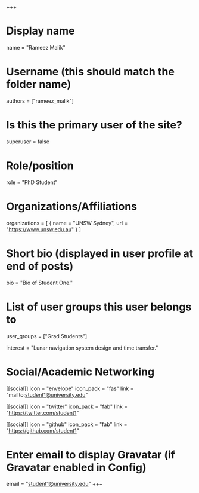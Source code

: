 +++
# Display name
name = "Rameez Malik"

# Username (this should match the folder name)
authors = ["rameez_malik"]

# Is this the primary user of the site?
superuser = false

# Role/position
role = "PhD Student"

# Organizations/Affiliations
organizations = [
  { name = "UNSW Sydney", url = "https://www.unsw.edu.au" }
]

# Short bio (displayed in user profile at end of posts)
bio = "Bio of Student One."

# List of user groups this user belongs to
user_groups = ["Grad Students"]

interest = "Lunar navigation system design and time transfer."

# Social/Academic Networking
[[social]]
  icon = "envelope"
  icon_pack = "fas"
  link = "mailto:student1@university.edu"

[[social]]
  icon = "twitter"
  icon_pack = "fab"
  link = "https://twitter.com/student1"

[[social]]
  icon = "github"
  icon_pack = "fab"
  link = "https://github.com/student1"

# Enter email to display Gravatar (if Gravatar enabled in Config)
email = "student1@university.edu"
+++
